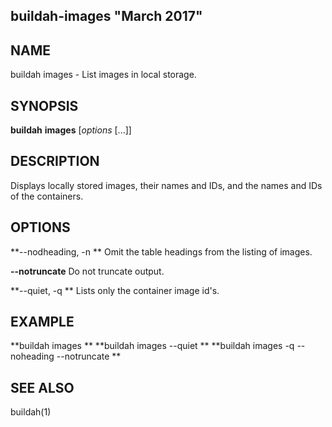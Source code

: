 ## buildah-images "March 2017"

## NAME
buildah images - List images in local storage. 


## SYNOPSIS
**buildah** **images** [*options* [...]] 

## DESCRIPTION
Displays locally stored images, their names and IDs, and the names and IDs of the containers.

## OPTIONS

**--nodheading, -n **
Omit the table headings from the listing of images.

**--notruncate**
Do not truncate output.

**--quiet, -q **
Lists only the container image id's.

## EXAMPLE
**buildah images **
**buildah images --quiet **
**buildah images -q --noheading --notruncate **

## SEE ALSO
buildah(1)

